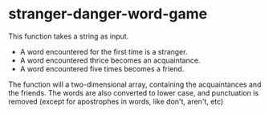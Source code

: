 # stranger-danger-word-game

This function takes a string as input.

- A word encountered for the first time is a stranger.
- A word encountered thrice becomes an acquaintance.
- A word encountered five times becomes a friend.

The function will a two-dimensional array, containing
the acquaintances and the friends. The words are also
converted to lower case, and punctuation is removed 
(except for apostrophes in words, like don't, aren't, etc)